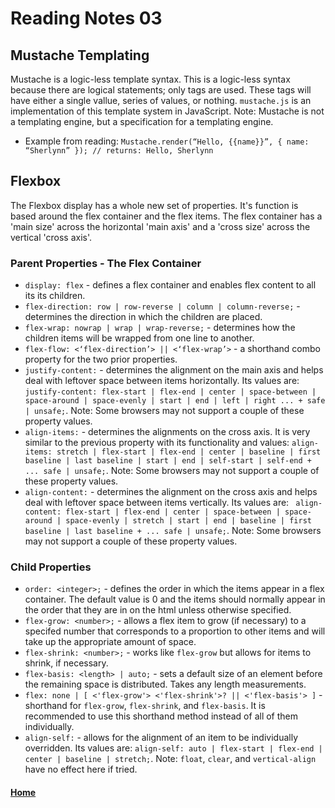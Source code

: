 # Reading Notes 03

## Mustache Templating

Mustache is a logic-less template syntax. This is a logic-less syntax because there are logical statements; only tags are used. These tags will have either a single vallue, series of values, or nothing. `mustache.js` is an implementation of this template system in JavaScript.
Note: Mustache is not a templating engine, but a specification for a templating engine.
- Example from reading: `Mustache.render(“Hello, {{name}}”, { name: “Sherlynn” }); // returns: Hello, Sherlynn`


## Flexbox

The Flexbox display has a whole new set of properties. It's function is based around the flex container and the flex items. The flex container has a 'main size' across the horizontal 'main axis' and a 'cross size' across the vertical 'cross axis'.

### Parent Properties - The Flex Container

- `display: flex` - defines a flex container and enables flex content to all its its children.
- `flex-direction: row | row-reverse | column | column-reverse;` - determines the direction in which the children are placed.
- `flex-wrap: nowrap | wrap | wrap-reverse;` - determines how the children items will be wrapped from one line to another.
- `flex-flow: <‘flex-direction’> || <‘flex-wrap’>` - a shorthand combo property for the two prior properties.
- `justify-content:` - determines the alignment on the main axis and helps deal with leftover space between items horizontally. Its values are: `justify-content: flex-start | flex-end | center | space-between | space-around | space-evenly | start | end | left | right ... + safe | unsafe;`.
Note: Some browsers may not support a couple of these property values.
- `align-items:` - determines the alignments on the cross axis. It is very similar to the previous property with its functionality and values: `align-items: stretch | flex-start | flex-end | center | baseline | first baseline | last baseline | start | end | self-start | self-end + ... safe | unsafe;`.
Note: Some browsers may not support a couple of these property values.
- `align-content:` - determines the alignment on the cross axis and helps deal with leftover space between items vertically. Its values are: ` align-content: flex-start | flex-end | center | space-between | space-around | space-evenly | stretch | start | end | baseline | first baseline | last baseline + ... safe | unsafe;`.
Note: Some browsers may not support a couple of these property values.

### Child Properties

- `order: <integer>;` - defines the order in which the items appear in a flex container. The default value is 0 and the items should normally appear in the order that they are in on the html unless otherwise specified.
- `flex-grow: <number>;` - allows a flex item to grow (if necessary) to a specifed number that corresponds to a proportion to other items and will take up the appropriate amount of space.
- `flex-shrink: <number>;` - works like `flex-grow` but allows for items to shrink, if necessary.
- `flex-basis: <length> | auto;` - sets a default size of an element before the remaining space is distributed. Takes any length measurements.
- `flex: none | [ <'flex-grow'> <'flex-shrink'>? || <'flex-basis'> ]` - shorthand for `flex-grow`, `flex-shrink`, and `flex-basis`. It is recommended to use this shorthand method instead of all of them individually.
- `align-self:` - allows for the alignment of an item to be individually overridden. Its values are: `align-self: auto | flex-start | flex-end | center | baseline | stretch;`.
Note: `float`, `clear`, and `vertical-align` have no effect here if tried.



#### [Home](README.md)